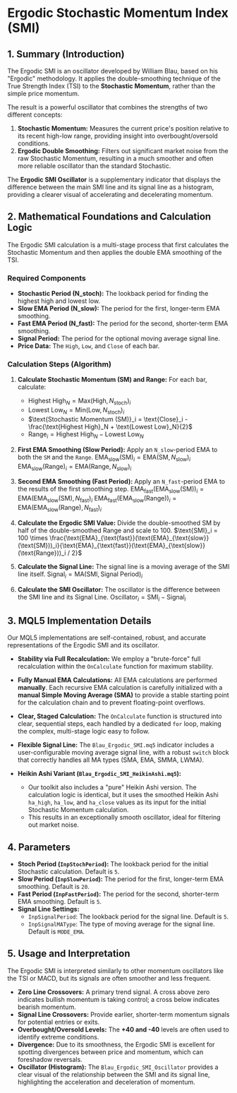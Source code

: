 # Ergodic Stochastic Momentum Index (SMI)

## 1. Summary (Introduction)

The Ergodic SMI is an oscillator developed by William Blau, based on his "Ergodic" methodology. It applies the double-smoothing technique of the True Strength Index (TSI) to the **Stochastic Momentum**, rather than the simple price momentum.

The result is a powerful oscillator that combines the strengths of two different concepts:

1. **Stochastic Momentum:** Measures the current price's position relative to its recent high-low range, providing insight into overbought/oversold conditions.
2. **Ergodic Double Smoothing:** Filters out significant market noise from the raw Stochastic Momentum, resulting in a much smoother and often more reliable oscillator than the standard Stochastic.

The **Ergodic SMI Oscillator** is a supplementary indicator that displays the difference between the main SMI line and its signal line as a histogram, providing a clearer visual of accelerating and decelerating momentum.

## 2. Mathematical Foundations and Calculation Logic

The Ergodic SMI calculation is a multi-stage process that first calculates the Stochastic Momentum and then applies the double EMA smoothing of the TSI.

### Required Components

- **Stochastic Period (N_stoch):** The lookback period for finding the highest high and lowest low.
- **Slow EMA Period (N_slow):** The period for the first, longer-term EMA smoothing.
- **Fast EMA Period (N_fast):** The period for the second, shorter-term EMA smoothing.
- **Signal Period:** The period for the optional moving average signal line.
- **Price Data:** The `High`, `Low`, and `Close` of each bar.

### Calculation Steps (Algorithm)

1. **Calculate Stochastic Momentum (SM) and Range:** For each bar, calculate:

   - $\text{Highest High}_N = \text{Max}(\text{High}, N_{\text{stoch}})_i$
   - $\text{Lowest Low}_N = \text{Min}(\text{Low}, N_{\text{stoch}})_i$
   - $\text{Stochastic Momentum (SM)}_i = \text{Close}_i - \frac{\text{Highest High}_N + \text{Lowest Low}_N}{2}$
   - $\text{Range}_i = \text{Highest High}_N - \text{Lowest Low}_N$

2. **First EMA Smoothing (Slow Period):** Apply an `N_slow`-period EMA to both the `SM` and the `Range`.
   $\text{EMA}_{\text{slow}}(\text{SM})_i = \text{EMA}(\text{SM}, N_{\text{slow}})_i$
   $\text{EMA}_{\text{slow}}(\text{Range})_i = \text{EMA}(\text{Range}, N_{\text{slow}})_i$

3. **Second EMA Smoothing (Fast Period):** Apply an `N_fast`-period EMA to the results of the first smoothing step.
   $\text{EMA}_{\text{fast}}(\text{EMA}_{\text{slow}}(\text{SM}))_i = \text{EMA}(\text{EMA}_{\text{slow}}(\text{SM}), N_{\text{fast}})_i$
   $\text{EMA}_{\text{fast}}(\text{EMA}_{\text{slow}}(\text{Range}))_i = \text{EMA}(\text{EMA}_{\text{slow}}(\text{Range}), N_{\text{fast}})_i$

4. **Calculate the Ergodic SMI Value:** Divide the double-smoothed SM by half of the double-smoothed Range and scale to 100.
   $\text{SMI}_i = 100 \times \frac{\text{EMA}_{\text{fast}}(\text{EMA}_{\text{slow}}(\text{SM}))_i}{\text{EMA}_{\text{fast}}(\text{EMA}_{\text{slow}}(\text{Range}))_i / 2}$

5. **Calculate the Signal Line:** The signal line is a moving average of the SMI line itself.
   $\text{Signal}_i = \text{MA}(\text{SMI}, \text{Signal Period})_i$

6. **Calculate the SMI Oscillator:** The oscillator is the difference between the SMI line and its Signal Line.
   $\text{Oscillator}_i = \text{SMI}_i - \text{Signal}_i$

## 3. MQL5 Implementation Details

Our MQL5 implementations are self-contained, robust, and accurate representations of the Ergodic SMI and its oscillator.

- **Stability via Full Recalculation:** We employ a "brute-force" full recalculation within the `OnCalculate` function for maximum stability.

- **Fully Manual EMA Calculations:** All EMA calculations are performed **manually**. Each recursive EMA calculation is carefully initialized with a **manual Simple Moving Average (SMA)** to provide a stable starting point for the calculation chain and to prevent floating-point overflows.

- **Clear, Staged Calculation:** The `OnCalculate` function is structured into clear, sequential steps, each handled by a dedicated `for` loop, making the complex, multi-stage logic easy to follow.

- **Flexible Signal Line:** The `Blau_Ergodic_SMI.mq5` indicator includes a user-configurable moving average signal line, with a robust `switch` block that correctly handles all MA types (SMA, EMA, SMMA, LWMA).

- **Heikin Ashi Variant (`Blau_Ergodic_SMI_HeikinAshi.mq5`):**
  - Our toolkit also includes a "pure" Heikin Ashi version. The calculation logic is identical, but it uses the smoothed Heikin Ashi `ha_high`, `ha_low`, and `ha_close` values as its input for the initial Stochastic Momentum calculation.
  - This results in an exceptionally smooth oscillator, ideal for filtering out market noise.

## 4. Parameters

- **Stoch Period (`InpStochPeriod`):** The lookback period for the initial Stochastic calculation. Default is `5`.
- **Slow Period (`InpSlowPeriod`):** The period for the first, longer-term EMA smoothing. Default is `20`.
- **Fast Period (`InpFastPeriod`):** The period for the second, shorter-term EMA smoothing. Default is `5`.
- **Signal Line Settings:**
  - `InpSignalPeriod`: The lookback period for the signal line. Default is `5`.
  - `InpSignalMAType`: The type of moving average for the signal line. Default is `MODE_EMA`.

## 5. Usage and Interpretation

The Ergodic SMI is interpreted similarly to other momentum oscillators like the TSI or MACD, but its signals are often smoother and less frequent.

- **Zero Line Crossovers:** A primary trend signal. A cross above zero indicates bullish momentum is taking control; a cross below indicates bearish momentum.
- **Signal Line Crossovers:** Provide earlier, shorter-term momentum signals for potential entries or exits.
- **Overbought/Oversold Levels:** The **+40 and -40** levels are often used to identify extreme conditions.
- **Divergence:** Due to its smoothness, the Ergodic SMI is excellent for spotting divergences between price and momentum, which can foreshadow reversals.
- **Oscillator (Histogram):** The `Blau_Ergodic_SMI_Oscillator` provides a clear visual of the relationship between the SMI and its signal line, highlighting the acceleration and deceleration of momentum.
